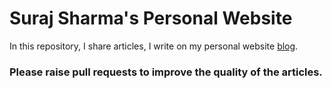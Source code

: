 # Suraj Sharma's Personal Website

In this repository, I share articles, I write on my personal website [blog](https://surajsharma.net/blog).

### Please raise pull requests to improve the quality of the articles.
